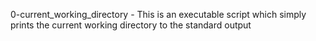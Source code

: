 0-current_working_directory - This is an executable script which simply prints the current working directory to the standard output
